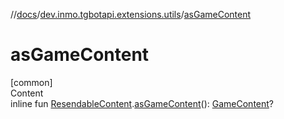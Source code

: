 //[docs](../../index.md)/[dev.inmo.tgbotapi.extensions.utils](index.md)/[asGameContent](as-game-content.md)



# asGameContent  
[common]  
Content  
inline fun [ResendableContent](../dev.inmo.tgbotapi.types.message.content.abstracts/-resendable-content/index.md).[asGameContent](as-game-content.md)(): [GameContent](../dev.inmo.tgbotapi.types.message.content/-game-content/index.md)?  



